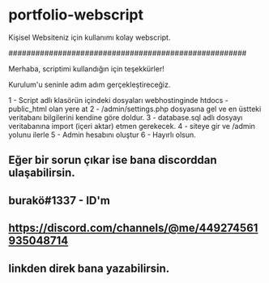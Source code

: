 # portfolio-webscript
Kişisel Websiteniz için kullanımı kolay webscript.

#####################################################


Merhaba, scriptimi kullandığın için teşekkürler!

Kurulum'u seninle adım adım gerçekleştireceğiz.

1 - Script adlı klasörün içindeki dosyaları webhostinginde htdocs - public_html olan yere at
2 - /admin/settings.php dosyasına gel ve en üstteki veritabanı bilgilerini kendine göre doldur.
3 - database.sql adlı dosyayı veritabanına import (içeri aktar) etmen gerekecek.
4 - siteye gir ve /admin yolunu ilerle
5 - Admin hesabını oluştur
6 - Hayırlı olsun.

## Eğer bir sorun çıkar ise bana discorddan ulaşabilirsin.
## burakö#1337 - ID'm

## https://discord.com/channels/@me/449274561935048714
## linkden direk bana yazabilirsin.
